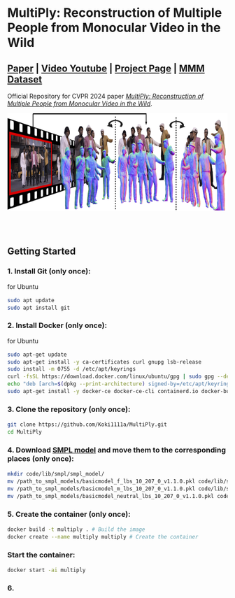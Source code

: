 # MultiPly: Reconstruction of Multiple People from Monocular Video in the Wild

## [Paper](https://arxiv.org/pdf/2406.01595) | [Video Youtube](https://youtu.be/r9giQPUp1Gw) | [Project Page](https://eth-ait.github.io/MultiPly/) | [MMM Dataset](https://multiply.ait.ethz.ch/)


Official Repository for CVPR 2024 paper [*MultiPly: Reconstruction of Multiple People from Monocular Video in the Wild*](). 
<p align="center">
<img src="resources/teaser.png" width="800" height="223"/> 
</p>

<br><br>

## Getting Started

### 1. Install Git (only once):
for Ubuntu
```bash
sudo apt update
sudo apt install git
```

### 2. Install Docker (only once):
for Ubuntu
```bash
sudo apt-get update
sudo apt-get install -y ca-certificates curl gnupg lsb-release
sudo install -m 0755 -d /etc/apt/keyrings
curl -fsSL https://download.docker.com/linux/ubuntu/gpg | sudo gpg --dearmor -o /etc/apt/keyrings/docker.gpg
echo "deb [arch=$(dpkg --print-architecture) signed-by=/etc/apt/keyrings/docker.gpg] https://download.docker.com/linux/ubuntu $(lsb_release -cs) stable" | sudo tee /etc/apt/sources.list.d/docker.list > /dev/null
sudo apt-get install -y docker-ce docker-ce-cli containerd.io docker-buildx-plugin docker-compose-plugin
```

### 3. Clone the repository (only once):
```bash
git clone https://github.com/Koki1111a/MultiPly.git
cd MultiPly
```

### 4. Download [SMPL model](https://download.is.tue.mpg.de/download.php?domain=smpl&sfile=SMPL_python_v.1.1.0.zip) and move them to the corresponding places (only once):
```bash
mkdir code/lib/smpl/smpl_model/
mv /path_to_smpl_models/basicmodel_f_lbs_10_207_0_v1.1.0.pkl code/lib/smpl/smpl_model/SMPL_FEMALE.pkl
mv /path_to_smpl_models/basicmodel_m_lbs_10_207_0_v1.1.0.pkl code/lib/smpl/smpl_model/SMPL_MALE.pkl
mv /path_to_smpl_models/basicmodel_neutral_lbs_10_207_0_v1.1.0.pkl code/lib/smpl/smpl_model/SMPL_NEUTRAL.pkl
```

### 5. Create the container (only once):
```bash
docker build -t multiply . # Build the image
docker create --name multiply multiply # Create the container
```

### Start the container:
```bash
docker start -ai multiply
```

### 6. 